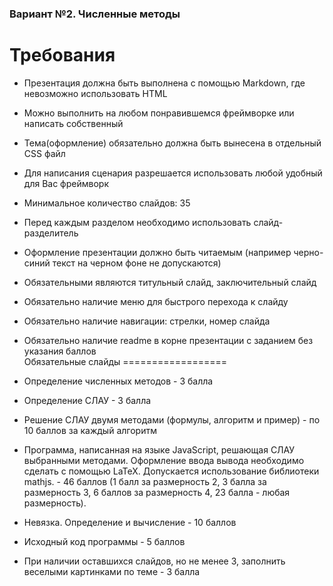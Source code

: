 ### Вариант №2. Численные методы

Требования
==================
- Презентация должна быть выполнена с помощью Markdown, где невозможно использовать HTML
- Можно выполнить на любом понравившемся фреймворке или написать собственный
- Тема(оформление) обязательно должна быть вынесена в отдельный CSS файл
- Для написания сценария разрешается использовать любой удобный для Вас фреймворк
- Минимальное количество слайдов: 35
- Перед каждым разделом необходимо использовать слайд-разделитель
- Оформление презентации должно быть читаемым (например черно-синий текст на черном фоне не допускаются)
- Обязательными являются титульный слайд, заключительный слайд
- Обязательно наличие меню для быстрого перехода к слайду
- Обязательно наличие навигации: стрелки, номер слайда
- Обязательно наличие readme в корне презентации с заданием без указания баллов  
Обязательные слайды
==================

- Определение численных методов - 3 балла
- Определение СЛАУ - 3 балла
- Решение СЛАУ двумя методами (формулы, алгоритм и пример) - по 10 баллов за каждый алгоритм
- Программа, написанная на языке JavaScript, решающая СЛАУ выбранными методами. Оформление ввода вывода необходимо сделать с помощью LaTeX. Допускается использование библиотеки mathjs. - 46 баллов (1 балл за размерность 2, 3 балла за размерность 3, 6 баллов за размерность 4, 23 балла - любая размерность).
- Невязка. Определение и вычисление - 10 баллов
- Исходный код программы - 5 баллов
- При наличии оставшихся слайдов, но не менее 3, заполнить веселыми картинками по теме - 3 балла
